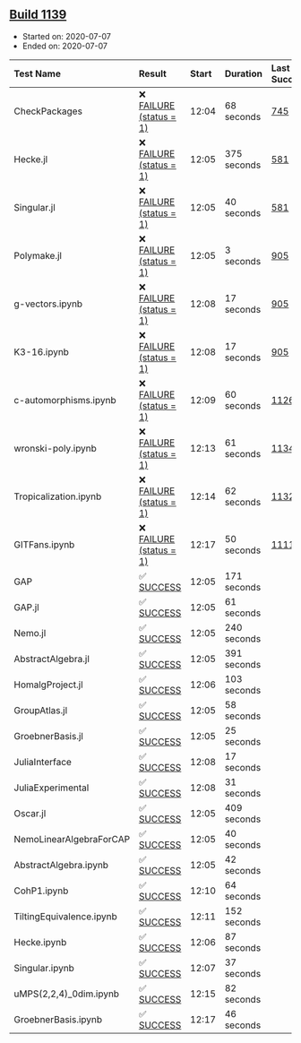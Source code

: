 ## [Build 1139](https://oscarci.mathematik.uni-kl.de/job/oscar-julia-1.4/1139/)

* Started on: 2020-07-07
* Ended on: 2020-07-07

| Test Name    | Result | Start | Duration | Last Success | First Failure |
|:-------------|:-------|:------|:---------|:-------------|:--------------|
| CheckPackages | ❌ [FAILURE (status = 1)](https://oscarci.mathematik.uni-kl.de/job/oscar-julia-1.4/1139/artifact/logs/build-1139/CheckPackages.log) | 12:04 | 68 seconds | [745](https://oscarci.mathematik.uni-kl.de/job/oscar-julia-1.4/745/) | [746](https://oscarci.mathematik.uni-kl.de/job/oscar-julia-1.4/746/) |
| Hecke.jl | ❌ [FAILURE (status = 1)](https://oscarci.mathematik.uni-kl.de/job/oscar-julia-1.4/1139/artifact/logs/build-1139/Hecke.jl.log) | 12:05 | 375 seconds | [581](https://oscarci.mathematik.uni-kl.de/job/oscar-julia-1.4/581/) | [582](https://oscarci.mathematik.uni-kl.de/job/oscar-julia-1.4/582/) |
| Singular.jl | ❌ [FAILURE (status = 1)](https://oscarci.mathematik.uni-kl.de/job/oscar-julia-1.4/1139/artifact/logs/build-1139/Singular.jl.log) | 12:05 | 40 seconds | [581](https://oscarci.mathematik.uni-kl.de/job/oscar-julia-1.4/581/) | [582](https://oscarci.mathematik.uni-kl.de/job/oscar-julia-1.4/582/) |
| Polymake.jl | ❌ [FAILURE (status = 1)](https://oscarci.mathematik.uni-kl.de/job/oscar-julia-1.4/1139/artifact/logs/build-1139/Polymake.jl.log) | 12:05 | 3 seconds | [905](https://oscarci.mathematik.uni-kl.de/job/oscar-julia-1.4/905/) | [907](https://oscarci.mathematik.uni-kl.de/job/oscar-julia-1.4/907/) |
| g-vectors.ipynb | ❌ [FAILURE (status = 1)](https://oscarci.mathematik.uni-kl.de/job/oscar-julia-1.4/1139/artifact/logs/build-1139/g-vectors.ipynb.log) | 12:08 | 17 seconds | [905](https://oscarci.mathematik.uni-kl.de/job/oscar-julia-1.4/905/) | [907](https://oscarci.mathematik.uni-kl.de/job/oscar-julia-1.4/907/) |
| K3-16.ipynb | ❌ [FAILURE (status = 1)](https://oscarci.mathematik.uni-kl.de/job/oscar-julia-1.4/1139/artifact/logs/build-1139/K3-16.ipynb.log) | 12:08 | 17 seconds | [905](https://oscarci.mathematik.uni-kl.de/job/oscar-julia-1.4/905/) | [907](https://oscarci.mathematik.uni-kl.de/job/oscar-julia-1.4/907/) |
| c-automorphisms.ipynb | ❌ [FAILURE (status = 1)](https://oscarci.mathematik.uni-kl.de/job/oscar-julia-1.4/1139/artifact/logs/build-1139/c-automorphisms.ipynb.log) | 12:09 | 60 seconds | [1126](https://oscarci.mathematik.uni-kl.de/job/oscar-julia-1.4/1126/) | [1127](https://oscarci.mathematik.uni-kl.de/job/oscar-julia-1.4/1127/) |
| wronski-poly.ipynb | ❌ [FAILURE (status = 1)](https://oscarci.mathematik.uni-kl.de/job/oscar-julia-1.4/1139/artifact/logs/build-1139/wronski-poly.ipynb.log) | 12:13 | 61 seconds | [1134](https://oscarci.mathematik.uni-kl.de/job/oscar-julia-1.4/1134/) | [1135](https://oscarci.mathematik.uni-kl.de/job/oscar-julia-1.4/1135/) |
| Tropicalization.ipynb | ❌ [FAILURE (status = 1)](https://oscarci.mathematik.uni-kl.de/job/oscar-julia-1.4/1139/artifact/logs/build-1139/Tropicalization.ipynb.log) | 12:14 | 62 seconds | [1132](https://oscarci.mathematik.uni-kl.de/job/oscar-julia-1.4/1132/) | [1133](https://oscarci.mathematik.uni-kl.de/job/oscar-julia-1.4/1133/) |
| GITFans.ipynb | ❌ [FAILURE (status = 1)](https://oscarci.mathematik.uni-kl.de/job/oscar-julia-1.4/1139/artifact/logs/build-1139/GITFans.ipynb.log) | 12:17 | 50 seconds | [1111](https://oscarci.mathematik.uni-kl.de/job/oscar-julia-1.4/1111/) | [1112](https://oscarci.mathematik.uni-kl.de/job/oscar-julia-1.4/1112/) |
| GAP | ✅ [SUCCESS](https://oscarci.mathematik.uni-kl.de/job/oscar-julia-1.4/1139/artifact/logs/build-1139/GAP.log) | 12:05 | 171 seconds |  |  |
| GAP.jl | ✅ [SUCCESS](https://oscarci.mathematik.uni-kl.de/job/oscar-julia-1.4/1139/artifact/logs/build-1139/GAP.jl.log) | 12:05 | 61 seconds |  |  |
| Nemo.jl | ✅ [SUCCESS](https://oscarci.mathematik.uni-kl.de/job/oscar-julia-1.4/1139/artifact/logs/build-1139/Nemo.jl.log) | 12:05 | 240 seconds |  |  |
| AbstractAlgebra.jl | ✅ [SUCCESS](https://oscarci.mathematik.uni-kl.de/job/oscar-julia-1.4/1139/artifact/logs/build-1139/AbstractAlgebra.jl.log) | 12:05 | 391 seconds |  |  |
| HomalgProject.jl | ✅ [SUCCESS](https://oscarci.mathematik.uni-kl.de/job/oscar-julia-1.4/1139/artifact/logs/build-1139/HomalgProject.jl.log) | 12:06 | 103 seconds |  |  |
| GroupAtlas.jl | ✅ [SUCCESS](https://oscarci.mathematik.uni-kl.de/job/oscar-julia-1.4/1139/artifact/logs/build-1139/GroupAtlas.jl.log) | 12:05 | 58 seconds |  |  |
| GroebnerBasis.jl | ✅ [SUCCESS](https://oscarci.mathematik.uni-kl.de/job/oscar-julia-1.4/1139/artifact/logs/build-1139/GroebnerBasis.jl.log) | 12:05 | 25 seconds |  |  |
| JuliaInterface | ✅ [SUCCESS](https://oscarci.mathematik.uni-kl.de/job/oscar-julia-1.4/1139/artifact/logs/build-1139/JuliaInterface.log) | 12:08 | 17 seconds |  |  |
| JuliaExperimental | ✅ [SUCCESS](https://oscarci.mathematik.uni-kl.de/job/oscar-julia-1.4/1139/artifact/logs/build-1139/JuliaExperimental.log) | 12:08 | 31 seconds |  |  |
| Oscar.jl | ✅ [SUCCESS](https://oscarci.mathematik.uni-kl.de/job/oscar-julia-1.4/1139/artifact/logs/build-1139/Oscar.jl.log) | 12:05 | 409 seconds |  |  |
| NemoLinearAlgebraForCAP | ✅ [SUCCESS](https://oscarci.mathematik.uni-kl.de/job/oscar-julia-1.4/1139/artifact/logs/build-1139/NemoLinearAlgebraForCAP.log) | 12:05 | 40 seconds |  |  |
| AbstractAlgebra.ipynb | ✅ [SUCCESS](https://oscarci.mathematik.uni-kl.de/job/oscar-julia-1.4/1139/artifact/logs/build-1139/AbstractAlgebra.ipynb.log) | 12:05 | 42 seconds |  |  |
| CohP1.ipynb | ✅ [SUCCESS](https://oscarci.mathematik.uni-kl.de/job/oscar-julia-1.4/1139/artifact/logs/build-1139/CohP1.ipynb.log) | 12:10 | 64 seconds |  |  |
| TiltingEquivalence.ipynb | ✅ [SUCCESS](https://oscarci.mathematik.uni-kl.de/job/oscar-julia-1.4/1139/artifact/logs/build-1139/TiltingEquivalence.ipynb.log) | 12:11 | 152 seconds |  |  |
| Hecke.ipynb | ✅ [SUCCESS](https://oscarci.mathematik.uni-kl.de/job/oscar-julia-1.4/1139/artifact/logs/build-1139/Hecke.ipynb.log) | 12:06 | 87 seconds |  |  |
| Singular.ipynb | ✅ [SUCCESS](https://oscarci.mathematik.uni-kl.de/job/oscar-julia-1.4/1139/artifact/logs/build-1139/Singular.ipynb.log) | 12:07 | 37 seconds |  |  |
| uMPS(2,2,4)_0dim.ipynb | ✅ [SUCCESS](https://oscarci.mathematik.uni-kl.de/job/oscar-julia-1.4/1139/artifact/logs/build-1139/uMPS-2-2-4-_0dim.ipynb.log) | 12:15 | 82 seconds |  |  |
| GroebnerBasis.ipynb | ✅ [SUCCESS](https://oscarci.mathematik.uni-kl.de/job/oscar-julia-1.4/1139/artifact/logs/build-1139/GroebnerBasis.ipynb.log) | 12:17 | 46 seconds |  |  |
